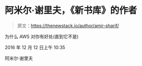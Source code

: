 # 阿米尔·谢里夫，《新书库》的作者

> 原文：<https://thenewstack.io/author/amir-sharif/>

为什么 AWS 对你有好处(直到它不是)

2016 年 12 月 12 日上午 10:35

阿米尔·谢里夫